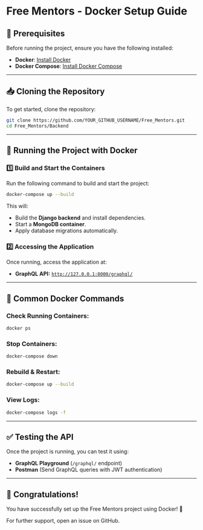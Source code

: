 # Free Mentors - Docker Setup Guide

## 📌 Prerequisites

Before running the project, ensure you have the following installed:

- **Docker**: [Install Docker](https://docs.docker.com/get-docker/)
- **Docker Compose**: [Install Docker Compose](https://docs.docker.com/compose/install/)

---

## 📥 Cloning the Repository

To get started, clone the repository:

```bash
git clone https://github.com/YOUR_GITHUB_USERNAME/Free_Mentors.git
cd Free_Mentors/Backend
```

---

## 🐳 Running the Project with Docker

### **1️⃣ Build and Start the Containers**

Run the following command to build and start the project:

```bash
docker-compose up --build
```

This will:

- Build the **Django backend** and install dependencies.
- Start a **MongoDB container**.
- Apply database migrations automatically.

### **2️⃣ Accessing the Application**

Once running, access the application at:

- **GraphQL API:** [`http://127.0.0.1:8000/graphql/`](http://127.0.0.1:8000/graphql/)


---

## 📌 Common Docker Commands

### **Check Running Containers:**

```bash
docker ps
```

### **Stop Containers:**

```bash
docker-compose down
```

### **Rebuild & Restart:**

```bash
docker-compose up --build
```

### **View Logs:**

```bash
docker-compose logs -f
```

---

## ✅ Testing the API

Once the project is running, you can test it using:

- **GraphQL Playground** (`/graphql/` endpoint)
- **Postman** (Send GraphQL queries with JWT authentication)

---

## 🎉 Congratulations!

You have successfully set up the Free Mentors project using Docker! 🚀

For further support, open an issue on GitHub.

